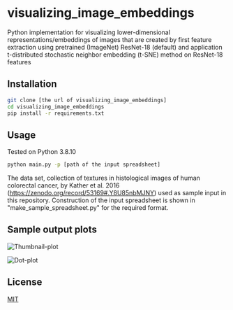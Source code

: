 # visualizing_image_embeddings

Python implementation for visualizing lower-dimensional representations/embeddings of images that are created by  first feature extraction using pretrained (ImageNet) ResNet-18 (default) and application t-distributed stochastic neighbor embedding (t-SNE) method on ResNet-18 features

## Installation

```bash
git clone [the url of visualizing_image_embeddings]
cd visualizing_image_embeddings
pip install -r requirements.txt
```

## Usage

Tested on Python 3.8.10 

```bash
python main.py -p [path of the input spreadsheet]
```

The data set, collection of textures in histological images of human colorectal cancer, by Kather et al. 2016 (https://zenodo.org/record/53169#.Y8U85nbMJNY) used as sample input in this repository. Construction of the input spreadsheet is shown in "make_sample_spreadsheet.py" for the required format.

## Sample output plots 

![Thumbnail-plot](https://github.com/KatherLab/visualizing_image_embeddings/tree/main/out/plots/plot_scatter_thumbnails.png)

![Dot-plot](https://github.com/KatherLab/visualizing_image_embeddings/tree/main/out/plots/plot_scatter_dots.png)

## License

[MIT](https://choosealicense.com/licenses/mit/)
